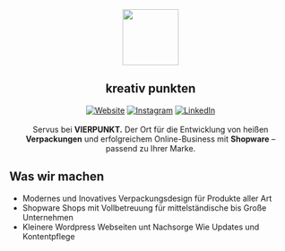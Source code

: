 <div align="center">
  <img src="https://www.vierpunkt.de/wp-content/uploads/vierpunkt-logo-punkte_weiss.svg" width="100">
</div>

## <div align="center">kreativ punkten</center>

<div align="center">
    <a href="https://www.kellerkinder.de"><img alt="Website" src="https://img.shields.io/badge/Website--b58100?style=for-the-badge"/></a>
    <a href="https://www.instagram.com/vierpunkt_gmbh/?hl=de"><img alt="Instagram" src="https://img.shields.io/badge/Instagram--ff0069?style=for-the-badge&logo=instagram&logoColor=fff"/></a>
    <a href="https://de.linkedin.com/company/vierpunkt-gmbh"><img alt="LinkedIn" src="https://img.shields.io/badge/LinkedIn--0e76a8?style=for-the-badge&logo=linkedin&logoColor=fff"/></a>
</div>

<br/>

<div align="center">
    Servus bei <strong>VIERPUNKT.</strong> Der Ort für die Entwicklung von heißen <strong>Verpackungen</strong> und erfolgreichem Online-Business mit <strong>Shopware</strong> – passend zu Ihrer Marke.
</div>

## Was wir machen

* Modernes und Inovatives Verpackungsdesign für Produkte aller Art
* Shopware Shops mit Vollbetreuung für mittelständische bis Große Unternehmen
* Kleinere Wordpress Webseiten unt Nachsorge Wie Updates und Kontentpflege
